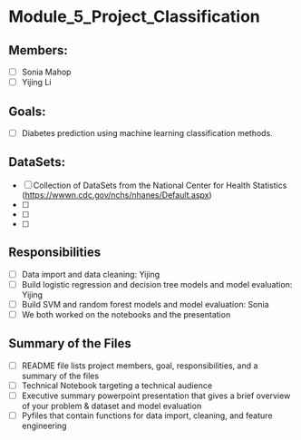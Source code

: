 # Module_5_Project_Classification

## Members:

 - [ ] Sonia Mahop
 - [ ] Yijing Li

## Goals:

 - [ ] Diabetes prediction using machine learning classification methods. 
 
 ## DataSets:

 - [ ] Collection of DataSets from the National Center for Health Statistics (https://wwwn.cdc.gov/nchs/nhanes/Default.aspx)
 - [ ] 
 - [ ] 
 - [ ] 

## Responsibilities

 - [ ] Data import and data cleaning: Yijing
 - [ ] Build logistic regression and decision tree models and model evaluation: Yijing
 - [ ] Build SVM and random forest models and model evaluation: Sonia
 - [ ] We both worked on the notebooks and the presentation

## Summary of the Files

 - [ ] README file lists project members, goal, responsibilities, and a summary of the files
 - [ ] Technical Notebook targeting a technical audience
 - [ ] Executive summary powerpoint presentation that gives a brief overview of your problem & dataset and model evaluation
 - [ ] Pyfiles that contain functions for data import, cleaning, and feature engineering 
